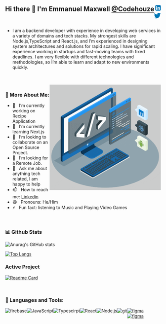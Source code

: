 ## Hi there 👋 I'm Emmanuel Maxwell <a href="https://www.linkedin.com/in/codehouze/"><img align="right" src="https://github.com/Codehouze/Codehouze/blob/main/assets/linkedin.svg" height="18px" />@Codehouze</a><a href="https://twitter.com/codehouze" align="right"><img align="right"  src="https://github.com/Codehouze/Codehouze/blob/main/assets/twitter.svg" height="18px" />
</a>
<br>

- I am a backend developer with experience in developing web services in a variety of domains and tech stacks. My strongest skills are Node.js,TypeScript and    React.js, and I’m experienced in designing system architectures and solutions for rapid scaling. I have significant experience working in startups and fast-moving teams with fixed deadlines. I am very flexible with different technologies and methodologies, so I’m able to learn and adapt to new environments quickly.
<br>
<br>
<img align="right" alt="GIF" src="https://github.com/Codehouze/Codehouze/blob/main/techstack.gif" width="360px" border-radius="20px" />

### 🧐 More About Me:

- 🔭 &nbsp; I’m currently working on Recipe Application
- 🌱 &nbsp; I’m currently learning Next.js
- 👯 &nbsp; I’m looking to collaborate on an Open Source Project.
- 🤔 &nbsp; I’m looking for a Remote Job.
- 💬 &nbsp; Ask me about anything tech related, I am happy to help
- 📫 &nbsp; How to reach me: <a href="https://www.linkedin.com/in/codehouze/"/>Linkedin</a>
- 😄 &nbsp; Pronouns: He/Him
- ⚡ &nbsp; Fun fact: listening to Music and Playing Video Games

<br>

### 📊 Github Stats
![Anurag's GitHub stats](https://github-readme-stats.vercel.app/api?username=codehouze&show_icons=true&theme=radical)

[![Top Langs](https://github-readme-stats.vercel.app/api/top-langs/?username=codehouze&layout=compact)](https://github.com/codehouze/github-readme-stats)

### Active Project
[![Readme Card](https://github-readme-stats.vercel.app/api/pin/?username=codehouze&repo=Feedback-App)](https://github.com/Codehouze/Feedback-App)
   
<br>

### 🔨 Languages and Tools:
<a href="https://firebase.google.com/" target="_blank"> <img align="left" src="https://raw.githubusercontent.com/rahul-jha98/github_readme_icons/main/language_and_tools/square/firebase/firebase.svg" alt="firebase" height ="42px"/> </a>
<a href="https://developer.mozilla.org/en-US/docs/Web/JavaScript" target="_blank"> <img align="left" alt="JavaScript" height ="42px"  src="https://raw.githubusercontent.com/rahul-jha98/github_readme_icons/main/language_and_tools/square/javascript/javascript.svg"> </a>
<a href="https://www.typescriptlang.org/" target="_blank"><img align="left" alt="Typescirpt" height ="42px" src="https://raw.githubusercontent.com/rahul-jha98/github_readme_icons/main/language_and_tools/square/typescript/typescript.svg"></a>
<a href="https://reactjs.org/" target="_blank"> <img align="left" alt="React" height ="42px" src="https://raw.githubusercontent.com/rahul-jha98/github_readme_icons/main/language_and_tools/square/react/react.svg"></a>
<a href="https://nodejs.org" target="_blank"><img align="left" alt="Node.js" height ="42px" src="https://raw.githubusercontent.com/rahul-jha98/github_readme_icons/main/language_and_tools/square/node/node.svg"></a>
<a href="https://git-scm.com/" target="_blank"> <img src="https://raw.githubusercontent.com/rahul-jha98/github_readme_icons/main/language_and_tools/square/git-scm/git-scm.svg" align="left" alt="git" height='42px'/> </a>
<a href="https://www.docker.com/" target="_blank"> <img src="https://cdn.worldvectorlogo.com/logos/docker-3.svg" alt="figma" height='42px'/> </a>
<a href="https://www.docker.com/" target="_blank"> <img src="https://www.logo.wine/a/logo/Solidity/Solidity-Logo.wine.svg" alt="figma" height='42px'/> </a>


<br>
